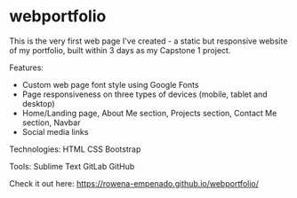 # webportfolio

This is the very first web page I've created - a static but responsive website of my portfolio, built within 3 days as my Capstone 1 project.

Features:
- Custom web page font style using Google Fonts
- Page responsiveness on three types of devices (mobile, tablet and desktop)
- Home/Landing page, About Me section, Projects section, Contact Me section, Navbar
- Social media links

Technologies:
HTML
CSS
Bootstrap

Tools:
Sublime Text
GitLab
GitHub

Check it out here:
https://rowena-empenado.github.io/webportfolio/
